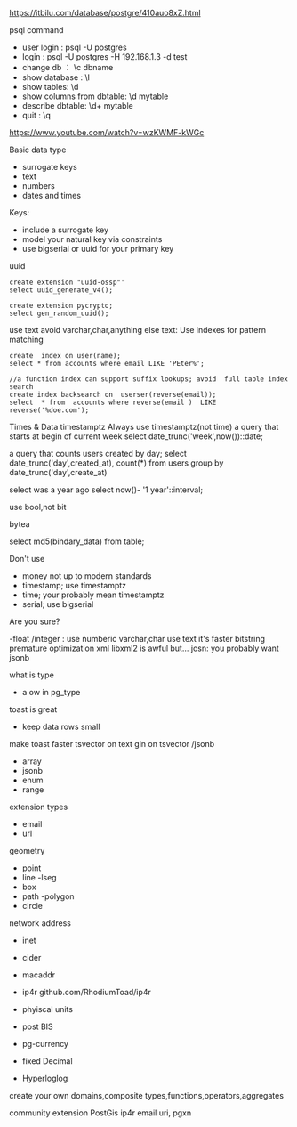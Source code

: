 https://itbilu.com/database/postgre/410auo8xZ.html



psql command
- user login   :    psql -U postgres
- login : psql -U postgres -H 192.168.1.3 -d test
- change db  ： \c dbname
- show database :  \l
- show tables: \d
- show columns from dbtable: \d mytable
- describe dbtable: \d+ mytable
- quit :  \q



https://www.youtube.com/watch?v=wzKWMF-kWGc

Basic data type
- surrogate keys
- text
- numbers
- dates and times

Keys:
- include a surrogate key
- model your natural key via constraints
- use bigserial or  uuid for your primary key

uuid
```
create extension "uuid-ossp"'
select uuid_generate_v4();

create extension pycrypto;
select gen_random_uuid();
```

use text  avoid varchar,char,anything else
text: Use indexes for pattern matching

```
create  index on user(name);
select * from accounts where email LIKE 'PEter%';

//a function index can support suffix lookups; avoid  full table index search
create index backsearch on  userser(reverse(email));
select  * from  accounts where reverse(email )  LIKE reverse('%doe.com');
```

Times & Data
 timestamptz      Always use timestamptz(not time)
 a query that starts at begin of current week
 select date_trunc('week',now())::date;

a query that counts users created by day;
 select  date_trunc('day',created_at), count(*) from users group by  date_trunc('day',create_at)

 select was a year ago
 select now()- '1 year'::interval;


use bool,not bit


bytea

 select  md5(bindary_data) from table;

 Don't use  
 - money  not up to modern standards
 - timestamp;  use timestamptz
 - time;  your probably mean timestamptz
 - serial;  use bigserial

 Are you sure?

 -float /integer   : use numberic
 varchar,char use text it's faster
 bitstring   premature optimization
 xml libxml2 is awful but...
 josn: you probably want jsonb


 what is type
   - a ow  in pg_type


toast  is great  
- keep data rows small

make toast  faster
 tsvector on text  gin on tsvector /jsonb

 - array
 - jsonb 
- enum
- range


extension types
- email 
- url

geometry
- point
- line 
-lseg
- box
- path
-polygon
- circle

network address
 - inet
 - cider
 - macaddr
 - ip4r  github.com/RhodiumToad/ip4r


- phyiscal units
- post BIS
- pg-currency
- fixed Decimal
- Hyperloglog

create your own 
domains,composite types,functions,operators,aggregates

community extension
 PostGis  ip4r  email uri, pgxn




